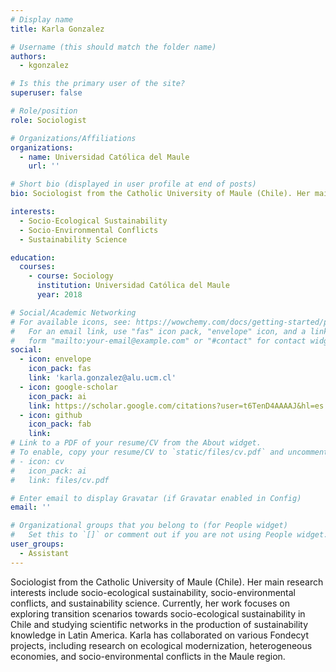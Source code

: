 ```yaml
---
# Display name
title: Karla Gonzalez

# Username (this should match the folder name)
authors:
  - kgonzalez

# Is this the primary user of the site?
superuser: false

# Role/position
role: Sociologist

# Organizations/Affiliations
organizations:
  - name: Universidad Católica del Maule
    url: ''

# Short bio (displayed in user profile at end of posts)
bio: Sociologist from the Catholic University of Maule (Chile). Her main research interests include socio-ecological sustainability, socio-environmental conflicts, and sustainability science. Currently, her work focuses on exploring transition scenarios towards socio-ecological sustainability in Chile and studying scientific networks in the production of sustainability knowledge in Latin America. Karla has collaborated on various Fondecyt projects, including research on ecological modernization, heterogeneous economies, and socio-environmental conflicts in the Maule region.

interests:
  - Socio-Ecological Sustainability
  - Socio-Environmental Conflicts
  - Sustainability Science

education:
  courses:
    - course: Sociology
      institution: Universidad Católica del Maule
      year: 2018

# Social/Academic Networking
# For available icons, see: https://wowchemy.com/docs/getting-started/page-builder/#icons
#   For an email link, use "fas" icon pack, "envelope" icon, and a link in the
#   form "mailto:your-email@example.com" or "#contact" for contact widget.
social:
  - icon: envelope
    icon_pack: fas
    link: 'karla.gonzalez@alu.ucm.cl'
  - icon: google-scholar
    icon_pack: ai
    link: https://scholar.google.com/citations?user=t6TenD4AAAAJ&hl=es
  - icon: github
    icon_pack: fab
    link: 
# Link to a PDF of your resume/CV from the About widget.
# To enable, copy your resume/CV to `static/files/cv.pdf` and uncomment the lines below.
# - icon: cv
#   icon_pack: ai
#   link: files/cv.pdf

# Enter email to display Gravatar (if Gravatar enabled in Config)
email: ''

# Organizational groups that you belong to (for People widget)
#   Set this to `[]` or comment out if you are not using People widget.
user_groups:
  - Assistant
---
```


Sociologist from the Catholic University of Maule (Chile). Her main research interests include socio-ecological sustainability, socio-environmental conflicts, and sustainability science. Currently, her work focuses on exploring transition scenarios towards socio-ecological sustainability in Chile and studying scientific networks in the production of sustainability knowledge in Latin America. Karla has collaborated on various Fondecyt projects, including research on ecological modernization, heterogeneous economies, and socio-environmental conflicts in the Maule region.
